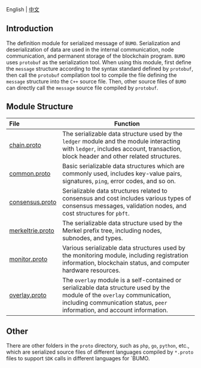 English | [中文](README_CN.md) 

## Introduction
The definition module for serialized message of `BUMO`. Serialization and deserialization of data are used in the internal communication, node communication, and permanent storage of the blockchain program. `BUMO` uses `protobuf` as the serialization tool. When using this module, first define the `message` structure according to the syntax standard defined by `protobuf`, then call the `protobuf` compilation tool to compile the file defining the `message` structure into the `C++` source file. Then, other source files of `BUMO` can directly call the `message` source file compiled by `protobuf`.

## Module Structure
File | Function
|:--- | ---
[chain.proto](./chain.proto)           | The serializable data structure used by the `ledger` module and the module interacting with `ledger`, includes account, transaction, block header and other related structures.
[common.proto](./common.proto)         | Basic serializable data structures which are commonly used, includes key-value pairs, signatures, `ping`, error codes, and so on.
[consensus.proto](./consensus.proto)   | Serializable data structures related to consensus and cost includes various types of consensus messages, validation nodes, and cost structures for `pbft`.
[merkeltrie.proto](./merkeltrie.proto) | The serializable data structure used by the Merkel prefix tree, including nodes, subnodes, and types.
[monitor.proto](./monitor.proto)       | Various serializable data structures used by the monitoring module, including registration information, blockchain status, and computer hardware resources.
[overlay.proto](./overlay.proto)       | The `overlay` module is a self-contained or serializable data structure used by the module of the `overlay` communication, including communication status, `peer` information, and account information.

## Other
There are other folders in the `proto` directory, such as `php`, `go`, `python`, etc., which are serialized source files of different languages ​​compiled by `*.proto` files to support `SDK` calls in different languages ​​for `BUMO.
